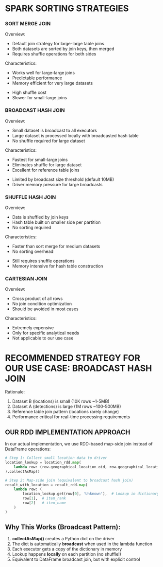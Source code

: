 # SPARK SORTING STRATEGIES

### SORT MERGE JOIN

Overview:
- Default join strategy for large-large table joins
- Both datasets are sorted by join keys, then merged
- Requires shuffle operations for both sides

Characteristics:
+ Works well for large-large joins
+ Predictable performance
+ Memory efficient for very large datasets
- High shuffle cost
- Slower for small-large joins


### BROADCAST HASH JOIN

Overview:
- Small dataset is broadcast to all executors
- Large dataset is processed locally with broadcasted hash table
- No shuffle required for large dataset

Characteristics:
+ Fastest for small-large joins
+ Eliminates shuffle for large dataset
+ Excellent for reference table joins
- Limited by broadcast size threshold (default 10MB)
- Driver memory pressure for large broadcasts


### SHUFFLE HASH JOIN

Overview:
- Data is shuffled by join keys
- Hash table built on smaller side per partition
- No sorting required

Characteristics:
+ Faster than sort merge for medium datasets
+ No sorting overhead
- Still requires shuffle operations
- Memory intensive for hash table construction


### CARTESIAN JOIN
Overview:
- Cross product of all rows
- No join condition optimization
- Should be avoided in most cases

Characteristics:
- Extremely expensive
- Only for specific analytical needs
- Not applicable to our use case







# RECOMMENDED STRATEGY FOR OUR USE CASE: BROADCAST HASH JOIN

Rationale:
1. Dataset B (locations) is small (10K rows ~1-5MB)
2. Dataset A (detections) is large (1M rows ~100-500MB)
3. Reference table join pattern (locations rarely change)
4. Performance critical for real-time processing requirements


## OUR RDD IMPLEMENTATION APPROACH

In our actual implementation, we use RDD-based map-side join instead of DataFrame operations:

```python
# Step 1: Collect small location data to driver
location_lookup = location_rdd.map(
    lambda row: (row.geographical_location_oid, row.geographical_location)
).collectAsMap()

# Step 2: Map-side join (equivalent to broadcast hash join)
result_with_location = result_rdd.map(
    lambda row: (
        location_lookup.get(row[0], 'Unknown'),  # Lookup in dictionary
        row[1],  # item_rank
        row[2]   # item_name
    )
)
```

Why This Works (Broadcast Pattern):
------------------------------------
1. **collectAsMap()** creates a Python dict on the driver
2. The dict is automatically **broadcast** when used in the lambda function
3. Each executor gets a copy of the dictionary in memory
4. Lookup happens **locally** on each partition (no shuffle!)
5. Equivalent to DataFrame broadcast join, but with explicit control
